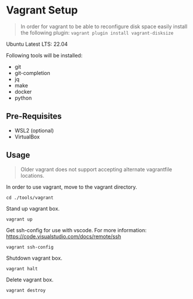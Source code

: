 # Vagrant Setup

> In order for vagrant to be able to reconfigure disk space easily install the following plugin: `vagrant plugin install vagrant-disksize`

Ubuntu Latest LTS: 22.04

Following tools will be installed:
- git
- git-completion
- jq
- make
- docker
- python

## Pre-Requisites

- WSL2 (optional)
- VirtualBox

## Usage

> Older vagrant does not support accepting alternate vagrantfile locations.

In order to use vagrant, move to the vagrant directory.

`cd ./tools/vagrant`

Stand up vagrant box.

`vagrant up`

Get ssh-config for use with vscode. For more information: https://code.visualstudio.com/docs/remote/ssh

`vagrant ssh-config`

Shutdown vagrant box.

`vagrant halt`

Delete vagrant box.

`vagrant destroy`
